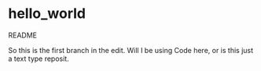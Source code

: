 # hello_world
README

So this is the first branch in the edit. Will I be using Code here, or is this just a text type reposit.
